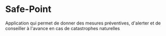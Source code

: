 # Safe-Point
Application qui permet de donner des mesures préventives, d'alerter et de conseiller à l'avance en cas de catastrophes naturelles 
